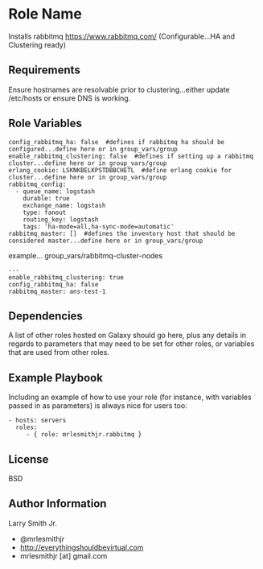 Role Name
=========

Installs rabbitmq https://www.rabbitmq.com/ (Configurable...HA and Clustering ready)

Requirements
------------

Ensure hostnames are resolvable prior to clustering...either update /etc/hosts or ensure DNS is working.

Role Variables
--------------

````
config_rabbitmq_ha: false  #defines if rabbitmq ha should be configured...define here or in group_vars/group
enable_rabbitmq_clustering: false  #defines if setting up a rabbitmq cluster...define here or in group_vars/group
erlang_cookie: LSKNKBELKPSTDBBCHETL  #define erlang cookie for cluster...define here or in group_vars/group
rabbitmq_config:
  - queue_name: logstash
    durable: true
    exchange_name: logstash
    type: fanout
    routing_key: logstash
    tags: 'ha-mode=all,ha-sync-mode=automatic'
rabbitmq_master: []  #defines the inventory host that should be considered master...define here or in group_vars/group
````

example...
group_vars/rabbitmq-cluster-nodes
````
---
enable_rabbitmq_clustering: true
config_rabbitmq_ha: false
rabbitmq_master: ans-test-1
````

Dependencies
------------

A list of other roles hosted on Galaxy should go here, plus any details in regards to parameters that may need to be set for other roles, or variables that are used from other roles.

Example Playbook
----------------

Including an example of how to use your role (for instance, with variables passed in as parameters) is always nice for users too:

    - hosts: servers
      roles:
         - { role: mrlesmithjr.rabbitmq }

License
-------

BSD

Author Information
------------------

Larry Smith Jr.
- @mrlesmithjr
- http://everythingshouldbevirtual.com
- mrlesmithjr [at] gmail.com
